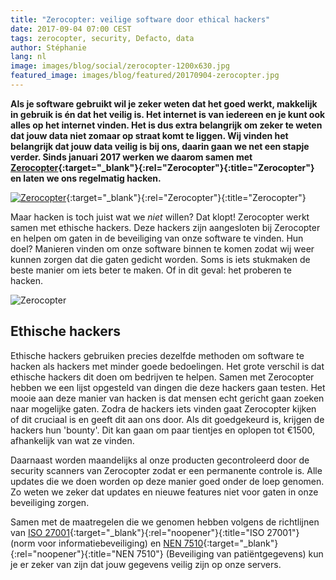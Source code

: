 ```yaml
---
title: "Zerocopter: veilige software door ethical hackers"
date: 2017-09-04 07:00 CEST
tags: zerocopter, security, Defacto, data
author: Stéphanie
lang: nl
image: images/blog/social/zerocopter-1200x630.jpg
featured_image: images/blog/featured/20170904-zerocopter.jpg
---
```

**Als je software gebruikt wil je zeker weten dat het goed werkt, makkelijk in gebruik is én dat het veilig is. Het internet is van iedereen en je kunt ook alles op het internet vinden. Het is dus extra belangrijk om zeker te weten dat jouw data niet zomaar op straat komt te liggen. Wij vinden het belangrijk dat jouw data veilig is bij ons, daarin gaan we net een stapje verder. Sinds januari 2017 werken we daarom samen met [Zerocopter](https://zerocopter.com/){:target="_blank"}{:rel="Zerocopter"}{:title="Zerocopter"} en laten we ons regelmatig hacken.**

[![Zerocopter](/images/blog/zerocopter-logo.jpg)](https://zerocopter.com/){:target="_blank"}{:rel="Zerocopter"}{:title="Zerocopter"}

Maar hacken is toch juist wat we *niet* willen? Dat klopt! Zerocopter werkt samen met ethische hackers. Deze hackers zijn aangesloten bij Zerocopter en helpen om gaten in de beveiliging van onze software te vinden. Hun doel? Manieren vinden om onze software binnen te komen zodat wij weer kunnen zorgen dat die gaten gedicht worden. Soms is iets stukmaken de beste manier om iets beter te maken. Of in dit geval: het proberen te hacken.

![Zerocopter](/images/blog/zerocopter.jpg)

## Ethische hackers

Ethische hackers gebruiken precies dezelfde methoden om software te hacken als hackers met minder goede bedoelingen. Het grote verschil is dat ethische hackers dit doen om bedrijven te helpen. Samen met Zerocopter hebben we een lijst opgesteld van dingen die deze hackers gaan testen. Het mooie aan deze manier van hacken is dat mensen echt gericht gaan zoeken naar mogelijke gaten. Zodra de hackers iets vinden gaat Zerocopter kijken of dit cruciaal is en geeft dit aan ons door. Als dit goedgekeurd is, krijgen de hackers hun 'bounty'. Dit kan gaan om paar tientjes en oplopen tot €1500, afhankelijk van wat ze vinden.

Daarnaast worden maandelijks al onze producten gecontroleerd door de security scanners van Zerocopter zodat er een permanente controle is. Alle updates die we doen worden op deze manier goed onder de loep genomen. Zo weten we zeker dat updates en nieuwe features niet voor gaten in onze beveiliging zorgen.

Samen met de maatregelen die we genomen hebben volgens de richtlijnen van [ISO 27001](https://www.iso.org/isoiec-27001-information-security.html){:target="_blank"}{:rel="noopener"}{:title="ISO 27001"} (norm voor informatiebeveiliging) en [NEN 7510](https://nl.wikipedia.org/wiki/NEN_7510){:target="_blank"}{:rel="noopener"}{:title="NEN 7510"} (Beveiliging van patiëntgegevens) kun je er zeker van zijn dat jouw gegevens veilig zijn op onze servers.
